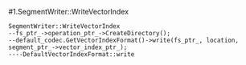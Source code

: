 #1.SegmentWriter::WriteVectorIndex

```
SegmentWriter::WriteVectorIndex
--fs_ptr_->operation_ptr_->CreateDirectory();
--default_codec.GetVectorIndexFormat()->write(fs_ptr_, location, segment_ptr_->vector_index_ptr_);
----DefaultVectorIndexFormat::write
```
